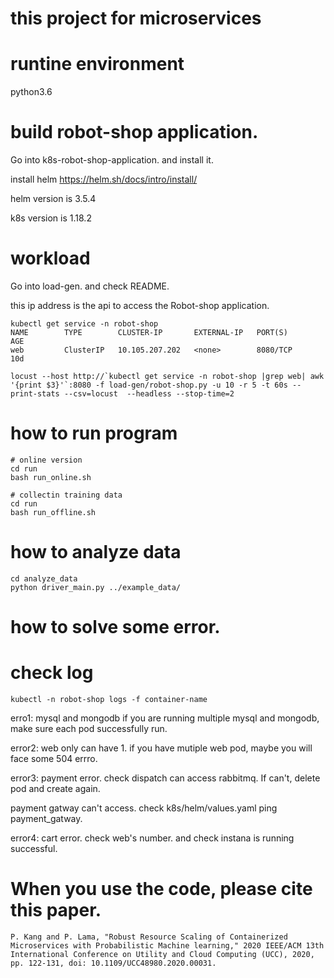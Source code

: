 # this project for microservices

# runtine environment
python3.6

# build robot-shop application.

Go into k8s-robot-shop-application. and install it. 

install helm https://helm.sh/docs/intro/install/

helm version is 3.5.4

k8s version is 1.18.2

# workload

Go into load-gen. and check README.

this ip address is the api to access  the Robot-shop application. 
```
kubectl get service -n robot-shop
NAME        TYPE        CLUSTER-IP       EXTERNAL-IP   PORT(S)              AGE
web         ClusterIP   10.105.207.202   <none>        8080/TCP             10d
```
```
locust --host http://`kubectl get service -n robot-shop |grep web| awk '{print $3}'`:8080 -f load-gen/robot-shop.py -u 10 -r 5 -t 60s --print-stats --csv=locust  --headless --stop-time=2
```


# how to run program
```
# online version
cd run
bash run_online.sh
```

```
# collectin training data 
cd run
bash run_offline.sh
```


# how to analyze data

```
cd analyze_data
python driver_main.py ../example_data/
```


# how to solve some error.

# check log
```
kubectl -n robot-shop logs -f container-name
```

erro1: mysql and mongodb
if you are running multiple mysql and mongodb, make sure each pod successfully run.

error2: web only can have 1. if you have mutiple web pod, maybe you will face some 504 errro.


error3: payment error. 
check dispatch can access rabbitmq. If can't, delete pod and create again. 

payment gatway can't access.  check k8s/helm/values.yaml ping payment\_gatway.

error4: cart error. check web's number. and check instana is running successful. 

# When you use the code, please cite this paper.
```
P. Kang and P. Lama, "Robust Resource Scaling of Containerized Microservices with Probabilistic Machine learning," 2020 IEEE/ACM 13th International Conference on Utility and Cloud Computing (UCC), 2020, pp. 122-131, doi: 10.1109/UCC48980.2020.00031.
```
